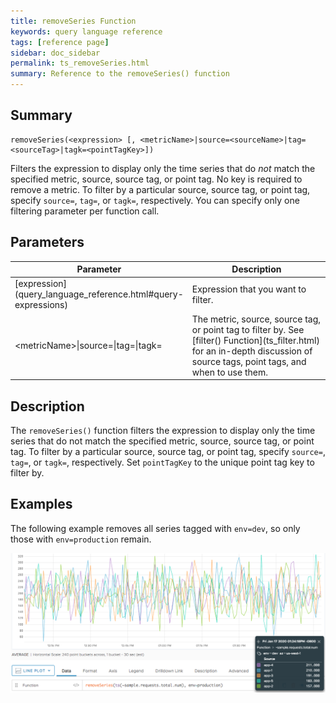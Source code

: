 ```yaml
---
title: removeSeries Function
keywords: query language reference
tags: [reference page]
sidebar: doc_sidebar
permalink: ts_removeSeries.html
summary: Reference to the removeSeries() function
---
```


## Summary
```
removeSeries(<expression> [, <metricName>|source=<sourceName>|tag=<sourceTag>|tagk=<pointTagKey>])
```
<!---should that be metric inside angles?-->

Filters the expression to display only the time series that do <em>not</em> match the specified metric, source, source tag, or point tag. No key is required to remove a metric. To filter by a particular source, source tag, or point tag, specify `source=`, `tag=`, or `tagk=`, respectively. You can specify only one filtering parameter per function call.

<!-- No key is required to retain a metric. =>What does that mean? -->

## Parameters
<table>
<tbody>
<thead>
<tr><th width="20%">Parameter</th><th width="80%">Description</th></tr>
</thead>
<tr>
<td markdown="span"> [expression](query_language_reference.html#query-expressions)</td>
<td>Expression that you want to filter.</td>
</tr>
<tr>
<td>&lt;metricName&gt;&vert;source=&vert;tag=&vert;tagk=</td>
<td markdown="span">The metric, source, source tag, or point tag to filter by. See [filter() Function](ts_filter.html) for an in-depth discussion of source tags, point tags, and when to use them. </td></tr>
</tbody>
</table>

## Description

The `removeSeries()` function filters the expression to display only the time series that do not match the specified metric, source, source tag, or point tag. To filter by a particular source, source tag, or point tag, specify `source=`, `tag=`, or `tagk=`, respectively. Set `pointTagKey` to the unique point tag key to filter by.

<!---At times, a simpler way to remove series is to use Boolean operators. For example, instead of:
```
removeSeries(ts("smp-fax*.count", source="-eq"), "smp-fax*.metrics.wavefront.*")
```
you can call:

```
ts("smp-fax*.count" and not "smp-fax*.metrics.wavefront.*", source="-eq*")`
```
--->


## Examples

The following example removes all series tagged with `env=dev`, so only those with `env=production` remain.

![remove series](images/ts_remove_series.png)
